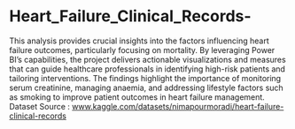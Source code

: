 # Heart_Failure_Clinical_Records-
This analysis provides crucial insights into the factors influencing heart failure outcomes, particularly focusing on mortality. By leveraging Power BI’s capabilities, the project delivers actionable visualizations and measures that can guide healthcare professionals in identifying high-risk patients and tailoring interventions. The findings highlight the importance of monitoring serum creatinine, managing anaemia, and addressing lifestyle factors such as smoking to improve patient outcomes in heart failure management.
Dataset Source : www.kaggle.com/datasets/nimapourmoradi/heart-failure-clinical-records
